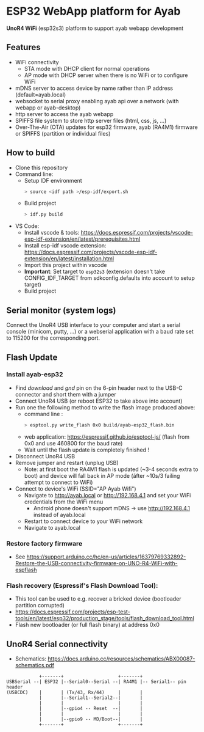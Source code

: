 # ESP32 WebApp platform for Ayab

**UnoR4 WiFi** (esp32s3) platform to support ayab webapp development

## Features
- WiFi connectivity
    - STA mode with DHCP client for normal operations
    - AP mode with DHCP server when there is no WiFi or to configure WiFi
- mDNS server to access device by name rather than IP address (default=ayab.local) 
- websocket to serial proxy enabling ayab api over a network (with webapp or ayab-desktop)
- http server to access the ayab webapp
- SPIFFS file system to store http server files (html, css, js, ...)
- Over-The-Air (OTA) updates for esp32 firmware, ayab (RA4M1) firmware or SPIFFS (partition or individual files)

## How to build
- Clone this repository
- Command line:
    - Setup IDF environment
        ``` bash
        > source <idf path >/esp-idf/export.sh
        ```
    - Build project
        ``` bash
        > idf.py build
        ```
- VS Code:
    - Install vscode & tools: https://docs.espressif.com/projects/vscode-esp-idf-extension/en/latest/prerequisites.html
    - Install esp-idf vscode extension: https://docs.espressif.com/projects/vscode-esp-idf-extension/en/latest/installation.html
    - Import this project within vscode
    - **Important**: Set target to `esp32s3` (extension doesn't take CONFIG_IDF_TARGET from sdkconfig.defaults into account to setup target)
    - Build project

## Serial monitor (system logs)
Connect the UnoR4 USB interface to your computer and start a serial console (minicom, putty, ...) or a webserial application with a baud rate set to 115200 for the corresponding port.

## Flash Update
### Install ayab-esp32
- Find *download* and *gnd* pin  on the 6-pin header next to the USB-C connector and short them with a jumper
- Connect UnoR4 USB (or reboot ESP32 to take above into account)
- Run one the following method to write the flash image produced above:
    - command line :
        ``` bash
        > esptool.py write_flash 0x0 build/ayab-esp32_flash.bin
        ```
    - web application: https://espressif.github.io/esptool-js/ (flash from 0x0 and use 460800 for the baud rate)
    - Wait until the flash update is completely finished !
- Disconnect UnoR4 USB
- Remove jumper and restart (unplug USB)
    - Note: at first boot the RA4M1 flash is updated (~3-4 seconds extra to boot) and device will fall back in AP mode (ãfter ~10s/3 failing attempt to connect to WiFi) 
- Connect to device's WiFi (SSID="AP Ayab Wifi")
    - Navigate to http://ayab.local or http://192.168.4.1 and set your WiFi credentials from the WiFi menu
        - Android phone doesn't support mDNS -> use http://192.168.4.1 instead of ayab.local
    - Restart to connect device to your WiFi network
    - Navigate to ayab.local

### Restore factory firmware
- See https://support.arduino.cc/hc/en-us/articles/16379769332892-Restore-the-USB-connectivity-firmware-on-UNO-R4-WiFi-with-espflash

### Flash recovery (Espressif's Flash Download Tool):
- This tool can be used to e.g. recover a bricked device (bootloader partition corrupted)
- https://docs.espressif.com/projects/esp-test-tools/en/latest/esp32/production_stage/tools/flash_download_tool.html
- Flash new bootloader (or full flash binary) at address 0x0

## UnoR4 Serial connectivity
- Schematics: https://docs.arduino.cc/resources/schematics/ABX00087-schematics.pdf

```
            +-------+                    +-------+
USBSerial --| ESP32 |--Serial0--Serial --| RA4M1 |-- Serial1-- pin header
(USBCDC)    |       | (Tx/43, Rx/44)     |       |
            |       |--Serial1--Serial2--|       |
            |       |                    |       |
            |       |--gpio4 -- Reset  --|       |
            |       |                    |       |
            |       |--gpio9 -- MD/Boot--|       |
            +-------+                    +-------+
```



